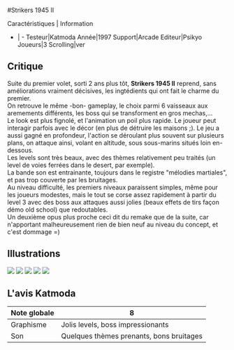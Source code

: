 #Strikers 1945 II

Caractéristiques | Information
- | -
Testeur|Katmoda
Année|1997
Support|Arcade
Editeur|Psikyo
Joueurs|3
Scrolling|ver

## Critique
Suite du premier volet, sorti 2 ans plus tôt, <b>Strikers 1945 II</b> reprend, sans améliorations vraiment décisives, les ingtédients qui ont fait le charme du premier.<br/>On retrouve le même -bon- gameplay, le choix parmi 6 vaisseaux aux aremements différents, les boss qui se transforment en gros mechas,...<br/>Le look est plus fignolé, et l'animation un poil plus rapide. Le joueur peut interagir parfois avec le décor (en plus de détruire les maisons ;). Le jeu a aussi gagné en profondeur, l'action se déroulant plus souvent sur plusieurs plans, on attaque ainsi, volant en altitude, sous sous-marins situés loin en-dessous.<br/>Les levels sont très beaux, avec des thèmes relativement peu traités (un level de voies ferrées dans le desert, par exemple).<br/>La bande son est entrainante, toujours dans le registre "mélodies martiales", et pas trop couverte par les bruitages.<br/>Au niveau difficulté, les premiers niveaux paraissent simples, même pour les joueurs modestes, mais le tout se corse assez rapidement à partir du level 3 avec des boss aux attaques aussi jolies (beaux effets de tirs façon démo old school) que redoutables.<br/>Un deuxième opus plus proche ceci dit du remake que de la suite, car n'apportant malheureusement rien de bien neuf au niveau du concept, et c'est dommage =)

## Illustrations
![](http://www.shmup.com/images/thumbs/strikers2.jpg)
![](http://www.shmup.com/images/thumbs/strikers2-2.jpg)
![](http://www.shmup.com/images/thumbs/)
![](http://www.shmup.com/images/thumbs/)
![](http://www.shmup.com/images/thumbs/)

## L'avis Katmoda
Note globale|8
-|-
Graphisme|Jolis levels, boss impressionants
Son|Quelques thèmes prenants, bons bruitages
